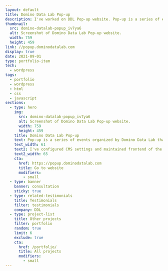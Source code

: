 ```yaml
---
layout: default
title: Domino Data Lab Pop-up
description: I've worked on DDL Pop-up website. Pop-up is a series of events that bring together the data science leaders of today and tomorrow.
thumbnail:
  src: domino-datalab-popup_iv7ya6
  alt: Screenshot of Domino Data Lab Pop-up website.
  width: 759
  height: 459
link: //popup.dominodatalab.com
display: true
date: 2021-09-01
type: portfolio-item
tech:
  - wordpress
tags:
  - portfolio
  - wordpress
  - html
  - css
  - javascript
sections:
  - type: hero
    img:
      src: domino-datalab-popup_iv7ya6
      alt: Screenshot of Domino Data Lab Pop-up website.
      width: 759
      height: 459
    title: Domino Data Lab Pop-up
    text: Pop-up is a series of events organized by Domino Data Lab that bring together the data science leaders of today and tomorrow who are passionate about asking the right questions, identifying problems worth solving and connecting the dots between quantitative research and business value.
    text_width: 61
    text2: I've configured CMS settings and maintained frontend of the website.
    text2_width: 65
    cta:
      href: https://popup.dominodatalab.com
      title: Go to website
      modifiers:
        - small
  - type: banner
    banner: consultation
    sticky: true
  - type: related-testimonials
    title: Testimonials
    filter: testimonials
    company: DDL
  - type: project-list
    title: Other projects
    filter: portfolio
    random: true
    limit: 6
    exclude: true
    cta:
      href: /portfolio/
      title: All projects
      modifiers:
        - small
---
```

